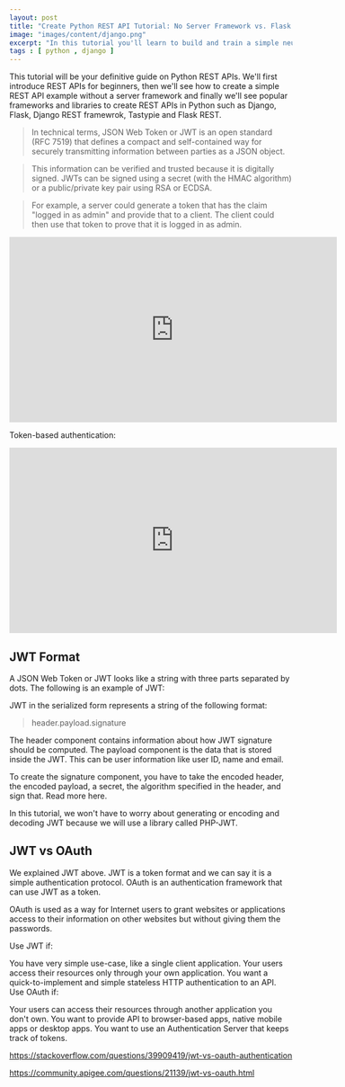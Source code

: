 ```yaml
---
layout: post
title: "Create Python REST API Tutorial: No Server Framework vs. Flask vs. Django "
image: "images/content/django.png"
excerpt: "In this tutorial you'll learn to build and train a simple neural network with Python 3 and Numpy" 
tags : [ python , django ]
---
```


This tutorial will be your definitive guide on Python REST APIs. We'll first introduce REST APIs for beginners, then we'll see how to create a simple REST API example without a server framework and finally we'll see popular frameworks and libraries to create REST APIs in Python such as Django, Flask, Django REST framewrok, Tastypie and Flask REST. 

>In technical terms, JSON Web Token or JWT is an open standard (RFC 7519) that defines a compact and self-contained way for securely transmitting information between parties as a JSON object.

>This information can be verified and trusted because it is digitally signed. JWTs can be signed using a secret (with the HMAC algorithm) or a public/private key pair using RSA or ECDSA.

>For example, a server could generate a token that has the claim "logged in as admin" and provide that to a client. The client could then use that token to prove that it is logged in as admin. 

<iframe width="583" height="330" src="https://www.youtube.com/embed/K6pwjJ5h0Gg" frameborder="0" allow="accelerometer; autoplay; encrypted-media; gyroscope; picture-in-picture" allowfullscreen></iframe>

Token-based authentication:

<iframe width="583" height="330" src="https://www.youtube.com/embed/woNZJMSNbuo" frameborder="0" allow="accelerometer; autoplay; encrypted-media; gyroscope; picture-in-picture" allowfullscreen></iframe>


## JWT Format

A JSON Web Token or JWT looks like a string with three parts separated by dots. The following is an example of JWT:

JWT in the serialized form represents a string of the following format:

> header.payload.signature

The header component contains information about how JWT signature should be computed. The payload component is the data that is stored inside the JWT. This can be user information like user ID, name and email.

To create the signature component, you have to take the encoded header, the encoded payload, a secret, the algorithm specified in the header, and sign that. Read more here.

In this tutorial, we won't have to worry about generating or encoding and decoding JWT because we will use a library called PHP-JWT.

## JWT vs OAuth

We explained JWT above. JWT is a token format and we can say it is a simple authentication protocol. OAuth is an authentication framework that can use JWT as a token.

OAuth is used as a way for Internet users to grant websites or applications access to their information on other websites but without giving them the passwords.

Use JWT if:

You have very simple use-case, like a single client application.
Your users access their resources only through your own application.
You want a quick-to-implement and simple stateless HTTP authentication to an API.
Use OAuth if:

Your users can access their resources through another application you don't own.
You want to provide API to browser-based apps, native mobile apps or desktop apps.
You want to use an Authentication Server that keeps track of tokens.

https://stackoverflow.com/questions/39909419/jwt-vs-oauth-authentication

https://community.apigee.com/questions/21139/jwt-vs-oauth.html





